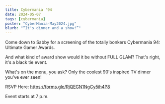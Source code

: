 ```yaml
---
title: Cybermania '94
date: 2024-05-07
tags: [cybermania]
poster: "CyberMania-May2024.jpg"
blurb: "“It's dinner and a show!”"
---
```


Come down to Sabby for a screening of the totally bonkers Cybermania 94: Ultimate Gamer Awards. 

And what kind of award show would it be without FULL GLAM? That's right, it's a black tie event. 

What's on the menu, you ask? Only the coolest 90's inspired TV dinner you've ever seen! 

RSVP Here: https://forms.gle/RjQEGN1NgCy5ih4P8

Event starts at 7 p.m.